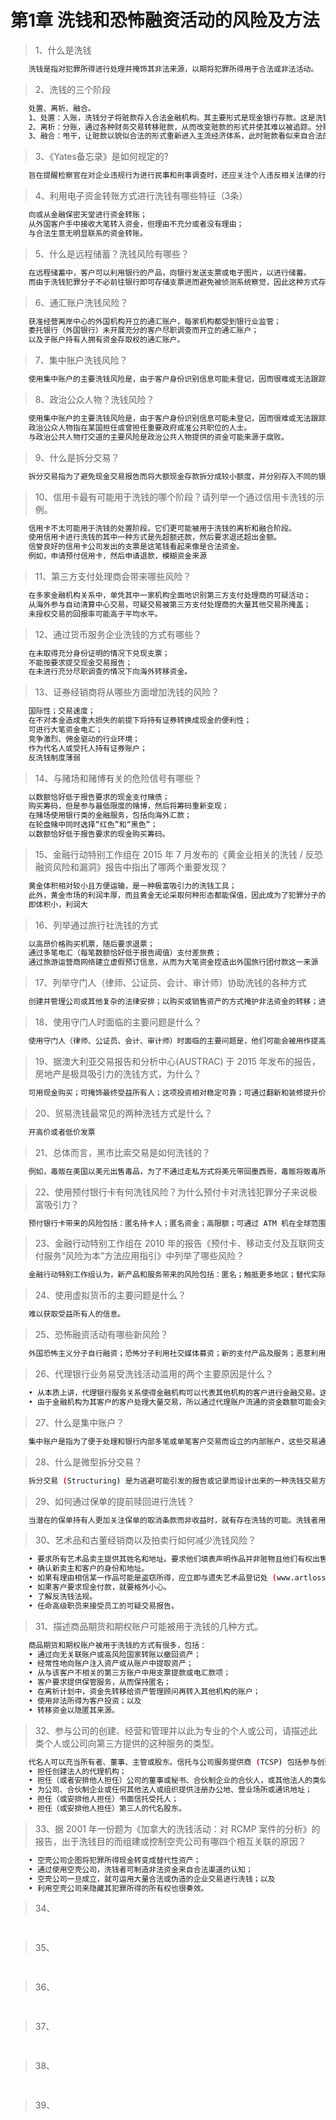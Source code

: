 # 第1章 洗钱和恐怖融资活动的风险及方法

> 1、什么是洗钱
``` bash
	洗钱是指对犯罪所得进行处理并掩饰其非法来源，以期将犯罪所得用于合法或非法活动。
```

> 2、洗钱的三个阶段
``` bash
	处置、离析、融合。
	1、处置：入账，洗钱分子将赃款存入合法金融机构。其主要形式是现金银行存款。这是洗钱过程中最危险的一环，因为大量现金非常可疑，而且银行按规定要上报巨额交易
	2、离析：分账，通过各种财务交易转移赃款，从而改变赃款的形式并使其难以被追踪。分账过程可能包括不同国家或地区、 不同户名的账户间的多次银行转账和电汇、多次存取以不断改变账户金额、改变货币种类和购置奢侈品（游艇、房 屋、轿车钻石）以改变赃款的形式。这是所有洗钱过程中最复杂的一环，其目的是想方设法让原始赃款难以被追踪。
	3、融合：甩干，让赃款以貌似合法的形式重新进入主流经济体系，此时赃款看似来自合法的交易。这一阶段可能包括最后一次从银行转账到洗钱者只为赚取微薄利润而投资当地公司账户、 卖掉分账时购置的游艇或者从洗钱者自己的公司购买价值为1千万美元的螺丝刀。此时，犯罪 分子就可以高枕无忧地使用这笔钱了。如果前两步没有证明文件留下，则很难在融合这一步抓到洗钱的人。
```

> 3、《Yates备忘录》是如何规定的?
``` bash
	旨在提醒检察官在对企业违规行为进行民事和刑事调查时，还应关注个人违反相关法律的行为。
```

> 4、利用电子资金转账方式进行洗钱有哪些特征（3条）
``` bash
	向或从金融保密天堂进行资金转账；
	从外国客户手中接收大笔转入资金，但理由不充分或者没有理由；
	与合法生意无明显联系的资金转账。
```

> 5、什么是远程储蓄？洗钱风险有哪些？
``` bash
	在远程储蓄中，客户可以利用银行的产品，向银行发送支票或电子图片，以进行储蓄。
	而由于洗钱犯罪分子不必前往银行即可存储支票进而避免被侦测系统察觉，因此这种方式存在一定风险
```

> 6、通汇账户洗钱风险？
``` bash
	获准经营离岸中心的外国机构开立的通汇账户，每家机构都受到银行业监管；
	委托银行（外国银行）未开展充分的客户尽职调查而开立的通汇账户；
	以及子账户持有人拥有资金存取权的通汇账户。
```

> 7、集中账户洗钱风险？
``` bash
	使用集中账户的主要洗钱风险是，由于客户身份识别信息可能未登记，因而很难或无法跟踪审计线索。
```

> 8、政治公众人物？洗钱风险？
``` bash
	使用集中账户的主要洗钱风险是，由于客户身份识别信息可能未登记，因而很难或无法跟踪审计线索。
	政治公众人物指在某国担任或曾担任重要政府或准公共职位的人士。
	与政治公共人物打交道的主要风险是政治公共人物提供的资金可能来源于腐败。
```

> 9、什么是拆分交易？
``` bash
	拆分交易指为了避免现金交易报告而将大额现金存款拆分成较小额度，并分别存入不同的银行、银行账户或于不同日存入。
```

> 10、信用卡最有可能用于洗钱的哪个阶段？请列举一个通过信用卡洗钱的示例。
``` bash
	信用卡不太可能用于洗钱的处置阶段。它们更可能被用于洗钱的离析和融合阶段。
	使用信用卡进行洗钱的其中一种方式是先超额还款，然后要求退还超出金额。
	信誉良好的信用卡公司发出的支票是这笔钱看起来像是合法资金。
	例如，申请预付信用卡，然后申请退款，模糊资金来源
```

> 11、第三方支付处理商会带来哪些风险？
``` bash
	在多家金融机构关系中，单凭其中一家机构全面地识别第三方支付处理商的可疑活动；
	从海外参与自动清算中心交易，可疑交易被第三方支付处理商的大量其他交易所掩盖；
	未授权交易的回报率可能高于平均水平。
```

> 12、通过货币服务企业洗钱的方式有哪些？
``` bash
	在未取得充分身份证明的情况下兑现支票；
	不能按要求提交现金交易报告；
	在未进行充分尽职调查的情况下向海外转移资金。
```

> 13、证券经销商将从哪些方面增加洗钱的风险？
``` bash
	国际性；交易速度；
	在不对本金造成重大损失的前提下将持有证券转换成现金的便利性；
	可进行大笔资金电汇；
	竞争激烈、佣金驱动的行业环境；
	作为代名人或受托人持有证券账户；
	反洗钱制度薄弱
```

> 14、与赌场和赌博有关的危险信号有哪些？
``` bash
	以数额恰好低于报告要求的现金支付赌债；
	购买筹码，但是参与最低限度的赌博，然后将筹码重新变现；
	在赌场使用银行类的金融服务，包括向海外汇款；
	在轮盘赌中同时选择“红色”和“黑色”；
	以数额恰好低于报告要求的现金购买筹码。
```

> 15、金融行动特别工作组在 2015 年 7 月发布的《黄金业相关的洗钱 / 反恐融资风险和漏洞》报告中指出了哪两个重要发现？
``` bash
	黄金体积相对较小且方便运输，是一种极富吸引力的洗钱工具；
	此外，黄金市场的利润丰厚，而且黄金无论采取何种形态都能保值，因此成为了犯罪分子的目标。
	即体积小，利润大
```

> 16、列举通过旅行社洗钱的方式
``` bash
	以高昂价格购买机票，随后要求退票；
	通过多笔电汇（每笔数额恰好低于报告阈值）支付差旅费；
	通过旅游运营商网络建立虚假预订信息，从而为大笔资金捏造出外国旅行团付款这一来源
```

> 17、列举守门人（律师、公证员、会计、审计师）协助洗钱的各种方式
``` bash
	创建并管理公司或其他复杂的法律安排；以购买或销售资产的方式掩护非法资金的转移；进行金融交易，包括存款、取款、参与外汇活动、购买或销售股票以及进行国际电汇；建立或管理慈善组织。
```

> 18、使用守门人时面临的主要问题是什么？
``` bash
	使用守门人（律师、公证员、会计、审计师）时面临的主要问题是，他们可能会被用作提高保密性，或者隐瞒账户或交易的受益所有人。
```

> 19、据澳大利亚交易报告和分析中心(AUSTRAC) 于 2015 年发布的报告，房地产是极具吸引力的洗钱方式，为什么？
``` bash
	可用现金购买；可掩饰最终受益所有人；这项投资相对稳定可靠；可通过翻新和装修提升价值。
```

> 20、贸易洗钱最常见的两种洗钱方式是什么？
``` bash
	开高价或者低价发票
```

> 21、总体而言，黑市比索交易是如何洗钱的？
``` bash
	例如，毒贩在美国以美元出售毒品，为了不通过走私方式将美元带回墨西哥，毒贩将贩毒所得交给“比索经纪人”。比索经纪人联系到需要在美国购买商品的墨西哥公司。然后经纪人使用美元购买美国商品，并将货物运到墨西哥。墨西哥的商家用比索支付经纪人，经纪人扣除一定费用后将比索支付给毒贩
```

> 22、使用预付银行卡有何洗钱风险？为什么预付卡对洗钱犯罪分子来说极富吸引力？
``` bash
	预付银行卡带来的风险包括：匿名持卡人；匿名资金；高限额；可通过 ATM 机在全球范围内取现；由监管力度小的离岸司法管辖区签发；以预付卡替代大量现金走私。
```

> 23、金融行动特别工作组在 2010 年的报告《预付卡、移动支付及互联网支付服务“风险为本”方法应用指引》中列举了哪些风险？
``` bash
	金融行动特别工作组认为，新产品和服务带来的风险包括：匿名；触抵更多地区；替代实际的跨境运输；容易获取现金；发行预付卡需要多方机构共同参与，包括项目经理、发卡机构、持卡人、支付网络、分销机构和中介，此类交易很难加以监管或监控。
```

> 24、使用虚拟货币的主要问题是什么？
``` bash
	难以获取受益所有人的信息。
```

> 25、恐怖融资活动有哪些新风险？
``` bash
	外国恐怖主义分子自行融资；恐怖分子利用社交媒体募资；新的支付产品及服务；恶意利用自然资源。
```

> 26、代理银行业务易受洗钱活动滥用的两个主要原因是什么？
``` bash
	• 从本质上讲，代理银行服务关系使得金融机构可以代表其他机构的客户进行金融交易。这种间接关系意味着，代理银行在向既未经本行验证身份又未获得任何第一手信息的个人或实体提供服务，而且
	• 由于金融机构为其客户的客户处理大量交易，所以通过代理账户流通的资金数额可能会对金融机构产生巨大的威胁。鉴于金融机构通常无法获得实际交易方的信息来鉴别其是否正常，识别可疑交易的难度也大大增加。
```

> 27、什么是集中账户？
``` bash
	集中账户是指为了便于处理和银行内部多笔或单笔客户交易而设立的内部账户，这些交易通常发生在同一天。集中账户也被称为特殊用途账户、综合账户、清偿账户、暂记账户、当日账户、流动账户或收款账户。集中账户通常用来为私人银行、信托和保管账户、资金转账以及国际附属机构的交易提供便利。
```

> 28、什么是微型拆分交易？
``` bash
	拆分交易 (Structuring) 是为逃避可能引发的报告或记录而设计出来的一种洗钱交易方法。微型拆分交易与拆分交易本质相同，但其交易级别更小。在存入 1.8 万美元时，微型拆分交易不会将资金分两笔存入，而可能拆分成 20 笔交易，每笔金额在 900 美元左右。这种拆分交易的级别使其很难被侦测到。
```

> 29、如何通过保单的提前赎回进行洗钱？
``` bash
	当潜在的保单持有人更加关注保单的取消条款而非收益时，就有存在洗钱的可能。洗钱者用非法资金购买保单，然后告诉保险公司他已改变主意，不再需要这份保险。在支付罚金后，洗钱者赎回保单并获得一张由声誉良好的保险公司开据的干净支票
```

> 30、艺术品和古董经销商以及拍卖行如何减少洗钱风险？
``` bash
	• 要求所有艺术品卖主提供其姓名和地址。要求他们填表声明作品并非赃物且他们有权出售，然后在表上签名并填写日期。
	• 确认新卖主和客户的身份和地址。
	• 如果有理由相信某一作品可能是盗窃所得，应立即与遗失艺术品登记处 (www.artloss.com) 联系。该机构是全球最大的私人遗失艺术品数据库。
	• 如果客户要求现金付款，就要格外小心。
	• 了解反洗钱法规。
	• 任命高级职员来接受员工的可疑交易报告。
```

> 31、描述商品期货和期权账户可能被用于洗钱的几种方式。
``` bash
	商品期货和期权账户被用于洗钱的方式有很多，包括：
	• 通过向无关联账户或高风险国家转账以撤回资产；
	• 经常性地向账户注入资产或从账户中提取资产；
	• 从与该客户不相关的第三方账户中用支票提款或电汇款项；
	• 客户要求提供保管服务，从而保持匿名；
	• 在离析计划中，资金先转移给资产管理顾问再转入其他机构的账户；
	• 使用非法所得为客户投资；以及
	• 转移资金以隐匿其来源。
```

> 32、参与公司的创建、经营和管理并以此为专业的个人或公司，请描述此类个人或公司向第三方提供的这种服务的类型。
``` bash
	代名人可以充当所有者、董事、主管或股东。信托与公司服务提供商 (TCSP) 包括参与创建、经营和管理公司载体并以此为专业的个人和实体。他们是指任何向第三方提供下列任意一种服务的个人或企业：
	• 担任创建法人的代理机构；
	• 担任（或者安排他人担任）公司的董事或秘书、合伙制企业的合伙人，或其他法人的类似职位；
	• 为公司、合伙制企业或任何其他法人或组织提供注册办公地、营业场所或通讯地址；
	• 担任（或安排他人担任）书面信托受托人；
	• 担任（或安排他人担任）第三人的代名股东。
```

> 33、据 2001 年一份题为《加拿大的洗钱活动：对 RCMP 案件的分析》的报告，出于洗钱目的而组建或控制空壳公司有哪四个相互关联的原因？
``` bash
	• 空壳公司企图将犯罪所得现金转变成替代性资产；
	• 通过使用空壳公司，洗钱者可制造非法资金来自合法渠道的认知；
	• 空壳公司一旦成立，就可运用大量合法或伪造的企业交易进行洗钱；以及
	• 利用空壳公司来隐藏其犯罪所得的所有权也很奏效。
```

> 34、
``` bash
	
```

> 35、
``` bash
	
```

> 36、
``` bash
	
```

> 37、
``` bash
	
```

> 38、
``` bash
	
```

> 39、
``` bash
	
```
